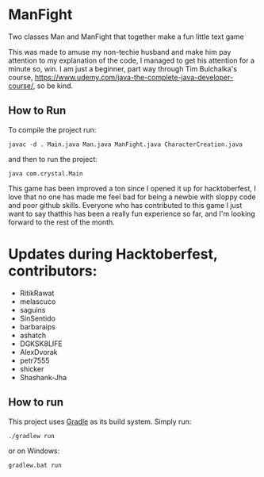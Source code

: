 # ManFight
Two classes Man and ManFight that together make a fun little text game

This was made to amuse my non-techie husband and make him pay attention to my explanation of the code, 
I managed to get his attention for a minute so, win.  I am just a beginner, part way through Tim Bulchalka's course, https://www.udemy.com/java-the-complete-java-developer-course/, so be kind.  

## How to Run
To compile the project run:
```
javac -d . Main.java Man.java ManFight.java CharacterCreation.java
```
and then to run the project:
```
java com.crystal.Main
```

This game has been improved a ton since I opened it up for hacktoberfest, I love that no one has made me feel bad for being a newbie with sloppy code and poor github skills. Everyone who has contributed to this game I just want to say thatthis has been a really fun experience so far, and I'm looking forward to the rest of the month. 

# Updates during Hacktoberfest, contributors:
- RitikRawat
- melascuco
- saguins
- SinSentido
- barbaraips
- ashatch
- DGKSK8LIFE
- AlexDvorak
- petr7555
- shicker
- Shashank-Jha

## How to run

This project uses [Gradle](https://gradle.org) as its build system.
Simply run:

```bash
./gradlew run
```

or on Windows:

```
gradlew.bat run
```
